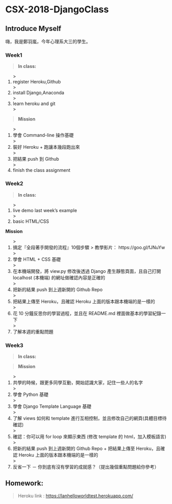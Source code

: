 # CSX-2018-DjangoClass

## Introduce Myself

嗨，我是鄭羽嵐，今年心理系大三的學生。

### Week1

> **In class:**
<ol>
>   <li>register Heroku,Github</li>
>   <li>install Django,Anaconda</li>
>   <li>learn heroku and git</li>
> </ol>

> **Mission**
<ol>
>   <li>學會 Command-line 操作基礎</li>
>   <li>裝好 Heroku + 跑讓本幾段跑出來</li>
>   <li>把結果 push 到 Github</li>
>   <li>finish the class assignment</li>
</ol>

### Week2

> **In class:**
<ol>
>   <li>live demo last week’s example</li>
>   <li>basic HTML/CSS</li>
</ol>

**Mission**
<ol>
>   <li>搞定『全段著手開發的流程』10個步驟
>    教學影片： https://goo.gl/fJNuYw</li>
>   <li>學會 HTML + CSS 基礎</li>
>   <li>在本機端開發，將 view.py 修改後透過 Django 產生靜態頁面，且自己打開 localhost (本機端) 的網址做確認內容是正確的</li>
>   <li>把新的結果 push 到上週新開的 Github Repo</li>
>   <li>把結果上傳至 Heroku，且確認 Heroku 上面的版本跟本機端的是一樣的</li>
>   <li>花 10 分鐘反思你的學習過程，並且在 README.md 裡面做基本的學習紀錄一下</li>
>   <li>了解本週的重點問題
</ol>

### Week3

> **In class:**


> **Mission**
<ol>
>   <li>共學的時候，跟更多同學互動，開始認識大家，記住一些人的名字</li>
>   <li>學會 Python 基礎</li>
>   <li>學會 Django Template Language 基礎</li>
>   <li>了解 views 如何和 template 進行互相控制，並且修改自己的網頁(具體目標待確認)</li>
>   <li>確認：你可以用 for loop 來顯示東西 (修改 template 的 html，加入模板語言)</li>
>   <li>把新的結果 push 到上週新開的 Github Repo + 把結果上傳至 Heroku，且確認 Heroku 上面的版本跟本機端的是一樣的</li>
>   <li>反省一下 － 你到底有沒有學習的成就感？（提出幾個重點問題給你參考）</li>
</ol>



## Homework:
> Heroku link : https://lanhelloworldtest.herokuapp.com/
